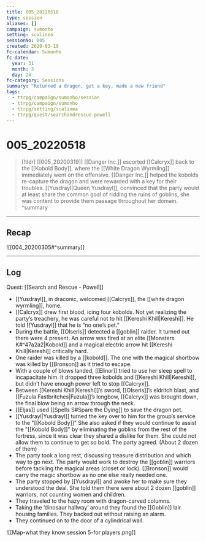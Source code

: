 ```yaml
---
title: 005_20220518
type: session
aliases: []
campaign: sumonho
setting: scalinea
sessionNo: 005
created: 2020-03-19
fc-calendar: SumonHo
fc-date:
  year: 31
  month: 3
  day: 24
fc-category: Sessions
summary: "Returned a dragon, got a key, made a new friend"
tags:
  - ttrpg/campaign/sumonho/session
  - ttrpg/campaign/sumonho
  - ttrpg/setting/scalinea
  - ttrpg/quest/searchandrescue-powell
---
```


# 005_20220518

 > [!tldr] [[005_20200319]]
>  [[Danger Inc.]] escorted [[Calcryx]] back to the [[Kobold Body]], where the [[White Dragon Wyrmling]] immediately went on the offensive. [[Danger Inc.]] helped the kobolds re-capture the dragon and were rewarded with a key for their troubles. [[Yusdrayl|Queen Yusdrayl]], convinced that the party would at least share the common goal of ridding the ruins of goblins, she was content to provide them passage throughout her domain.
>  ^summary
---

## Recap

![[004_20200305#^summary]]

---

## Log
Quest: [[Search and Rescue - Powell]]

- [[Yusdrayl]], in draconic, welcomed [[Calcryx]], the [[white dragon wyrmling]], home.
- [[Calcryx]] drew first blood, icing four kobolds. Not yet realizing the party’s treachery, he was careful not to hit [[Kereshi Khill|Kereshi]]. He told [[Yusdrayl]] that he is “no one’s pet.”
- During the battle, [[Olseris]] detected a [[goblin]] raider. It turned out there were 4 present. An arrow was fired at an elite [[Monsters K#^47a2a2|Kobold]] and a magical electric arrow hit [[Kereshi Khill|Kereshi]] critically hard.
- One raider was killed by a [[kobold]]. The one with the magical shortbow was killed by [[Bronson]] as it tried to escape.
- With a couple of blows landed, [[Elinor]] tried to use her sleep spell to incapacitate him. It dropped three kobolds and [[Kereshi Khill|Kereshi]], but didn’t have enough power left to stop [[Calcryx]].
- Between [[Kereshi Khill|Kereshi]]’s sword, [[Olseris]]’s eldritch blast, and [[Fuzula Fastbritches|Fuzula]]’s longbow, [[Calcryx]] was brought down, the final blow being an arrow through the neck.
- [[Eljas]] used [[Spells S#Spare the Dying]] to save the dragon pet. 
- [[Yusdrayl|Yusdrayl]] turned the key over to him for the group’s service to the "[[Kobold Body]]" She also asked if they would continue to assist the "[[Kobold Body]]" by eliminating the goblins from the rest of the fortress, since it was clear they shared a dislike for them. She could not allow them to continue to get so bold. The party agreed. (About 2 dozen of them)
- The party took a long rest, discussing treasure distribution and which way to go next. The party would work to destroy the [[goblin]] warriors before tackling the magical areas (closet or lock). [[Bronson]] would carry the magic shortbow as no one else really needed one.
- The party stopped by [[Yusdrayl]] and awoke her to make sure they understood the deal. She told them there were about 2 dozen [[goblin]] warriors, not counting women and children.
- They traveled to the hazy room with dragon-carved columns.
- Taking the ‘dinosaur hallway’ around they found the [[Goblin]] lair housing families. They backed out without raising an alarm.
- They continued on to the door of a cylindrical wall.

![[Map-what they know session 5-for players.png]]
